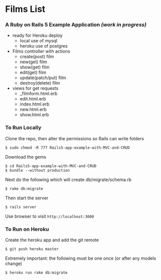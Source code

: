 # Films List 
### A Ruby on Rails 5 Example Application _(work in progress)_

- ready for Heroku deploy
  - local use of mysql
  - heroku use of postgres
- Films controller with actions 
  - create(post) film
  - new(get) film
  - show(get) film
  - edit(get) film
  - update(patch/put) film
  - destroy(delete) film
- views for get requests
  - _filmform.html.erb
  - edit.html.erb
  - index.html.erb
  - new.html.erb
  - show.html.erb

### To Run Locally 
Clone the repo, then alter the permissions so Rails can write folders

    $ sudo chmod -R 777 Rails5-app-example-with-MVC-and-CRUD
    
Download the gems

    $ cd Rails5-app-example-with-MVC-and-CRUD
    $ bundle --without production

Next do the following which will create db/migrate/schema.rb

    $ rake db:migrate    

Then start the server

    $ rails server

Use browser to visit `http://localhost:3000`

### To Run on Heroku 
Create the heroku app and add the git remote

    $ git push heroku master

Extremely important: the following must be one once (or after any models change)

    $ heroku run rake db:migrate

